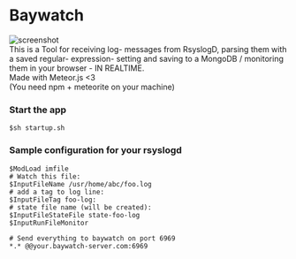 # Baywatch 
![screenshot](http://a-fritz.com/assets/img/portfolio/folio01.jpg)   
This is a Tool for receiving log- messages from RsyslogD, parsing them with a saved regular- expression- setting and saving to a MongoDB / monitoring them in your browser - IN REALTIME.   
Made with Meteor.js <3   
(You need npm + meteorite on your machine)
### Start the app
      
    $sh startup.sh
   
### Sample configuration for your rsyslogd
	$ModLoad imfile	
	# Watch this file:
	$InputFileName /usr/home/abc/foo.log
	# add a tag to log line:
	$InputFileTag foo-log:
	# state file name (will be created):
	$InputFileStateFile state-foo-log
	$InputRunFileMonitor
	
	# Send everything to baywatch on port 6969
	*.* @@your.baywatch-server.com:6969
